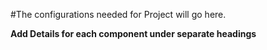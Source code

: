 #The configurations needed for Project will go here.

**Add Details for each component under separate headings**